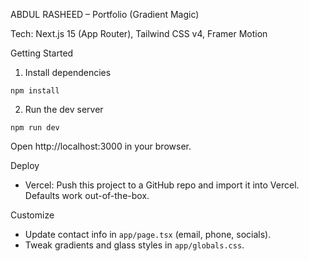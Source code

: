 ABDUL RASHEED – Portfolio (Gradient Magic)

Tech: Next.js 15 (App Router), Tailwind CSS v4, Framer Motion

Getting Started

1. Install dependencies

```
npm install
```

2. Run the dev server

```
npm run dev
```

Open http://localhost:3000 in your browser.

Deploy

- Vercel: Push this project to a GitHub repo and import it into Vercel. Defaults work out-of-the-box.

Customize

- Update contact info in `app/page.tsx` (email, phone, socials).
- Tweak gradients and glass styles in `app/globals.css`.

